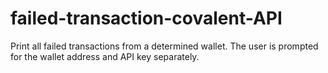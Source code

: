 # failed-transaction-covalent-API
Print all failed transactions from a determined wallet. The user is prompted for the wallet address and API key separately.
